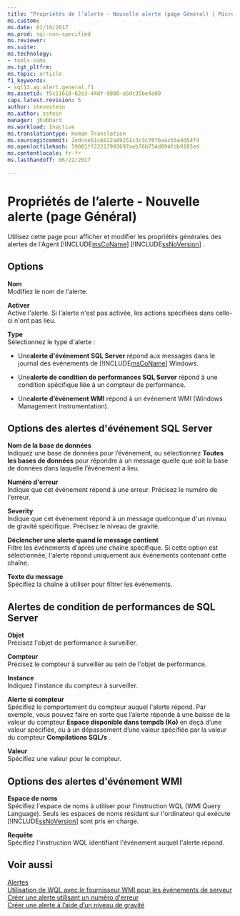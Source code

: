 ```yaml
---
title: "Propriétés de l’alerte - Nouvelle alerte (page Général) | Microsoft Docs"
ms.custom: 
ms.date: 01/19/2017
ms.prod: sql-non-specified
ms.reviewer: 
ms.suite: 
ms.technology:
- tools-ssms
ms.tgt_pltfrm: 
ms.topic: article
f1_keywords:
- sql13.ag.alert.general.f1
ms.assetid: f5c11610-62e3-44df-9800-a5dc35be4a09
caps.latest.revision: 5
author: stevestein
ms.author: sstein
manager: jhubbard
ms.workload: Inactive
ms.translationtype: Human Translation
ms.sourcegitcommit: 2edcce51c6822a89151c3c3c76fbaacb5edd54f4
ms.openlocfilehash: 59001ff22217993697aeb76b754d894fdb9103ed
ms.contentlocale: fr-fr
ms.lasthandoff: 06/22/2017

---
```

# <a name="alert-properties---new-alert-general-page"></a>Propriétés de l’alerte - Nouvelle alerte (page Général)
Utilisez cette page pour afficher et modifier les propriétés générales des alertes de l'Agent [!INCLUDE[msCoName](../../includes/msconame_md.md)] [!INCLUDE[ssNoVersion](../../includes/ssnoversion_md.md)] .  
  
## <a name="options"></a>Options  
**Nom**  
Modifiez le nom de l'alerte.  
  
**Activer**  
Active l'alerte. Si l'alerte n'est pas activée, les actions spécifiées dans celle-ci n'ont pas lieu.  
  
**Type**  
Sélectionnez le type d'alerte :  
  
-   Une**alerte d'événement SQL Server** répond aux messages dans le journal des événements de [!INCLUDE[msCoName](../../includes/msconame_md.md)] Windows.  
  
-   Une**alerte de condition de performances SQL Server** répond à une condition spécifique liée à un compteur de performance.  
  
-   Une**alerte d’événement WMI** répond à un événement WMI (Windows Management Instrumentation).  
  
## <a name="sql-server-event-alert-options"></a>Options des alertes d'événement SQL Server  
**Nom de la base de données**  
Indiquez une base de données pour l’événement, ou sélectionnez **Toutes les bases de données** pour répondre à un message quelle que soit la base de données dans laquelle l’événement a lieu.  
  
**Numéro d'erreur**  
Indique que cet événement répond à une erreur. Précisez le numéro de l'erreur.  
  
**Severity**  
Indique que cet événement répond à un message quelconque d'un niveau de gravité spécifique. Précisez le niveau de gravité.  
  
**Déclencher une alerte quand le message contient**  
Filtre les événements d'après une chaîne spécifique. Si cette option est sélectionnée, l'alerte répond uniquement aux événements contenant cette chaîne.  
  
**Texte du message**  
Spécifiez la chaîne à utiliser pour filtrer les événements.  
  
## <a name="sql-server-performance-condition-alerts"></a>Alertes de condition de performances de SQL Server  
**Objet**  
Précisez l'objet de performance à surveiller.  
  
**Compteur**  
Précisez le compteur à surveiller au sein de l'objet de performance.  
  
**Instance**  
Indiquez l'instance du compteur à surveiller.  
  
**Alerte si compteur**  
Spécifiez le comportement du compteur auquel l'alerte répond. Par exemple, vous pouvez faire en sorte que l’alerte réponde à une baisse de la valeur du compteur **Espace disponible dans tempdb (Ko)** en deçà d’une valeur spécifiée, ou à un dépassement d’une valeur spécifiée par la valeur du compteur **Compilations SQL/s** .  
  
**Valeur**  
Spécifiez une valeur pour le compteur.  
  
## <a name="wmi-event-alert-options"></a>Options des alertes d'événement WMI  
**Espace de noms**  
Spécifiez l'espace de noms à utiliser pour l'instruction WQL (WMI Query Language). Seuls les espaces de noms résidant sur l'ordinateur qui exécute [!INCLUDE[ssNoVersion](../../includes/ssnoversion_md.md)] sont pris en charge.  
  
**Requête**  
Spécifiez l'instruction WQL identifiant l'événement auquel l'alerte répond.  
  
## <a name="see-also"></a>Voir aussi  
[Alertes](../../ssms/agent/alerts.md)  
[Utilisation de WQL avec le fournisseur WMI pour les événements de serveur](http://msdn.microsoft.com/en-us/58b67426-1e66-4445-8e2c-03182e94c4be)  
[Créer une alerte utilisant un numéro d'erreur](../../ssms/agent/create-an-alert-using-an-error-number.md)  
[Créer une alerte à l’aide d’un niveau de gravité](../../ssms/agent/create-an-alert-using-severity-level.md)  
  

